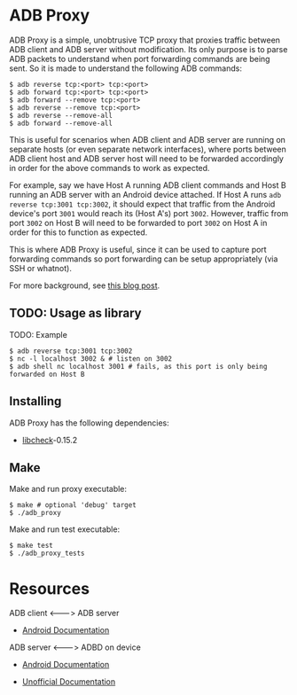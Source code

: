 
# ADB Proxy
ADB Proxy is a simple, unobtrusive TCP proxy that proxies traffic between ADB client and ADB server without modification. Its only purpose is to parse ADB packets to understand when port forwarding commands are being sent. So it is made to understand the following ADB commands:
```
$ adb reverse tcp:<port> tcp:<port>
$ adb forward tcp:<port> tcp:<port>
$ adb forward --remove tcp:<port>
$ adb reverse --remove tcp:<port>
$ adb reverse --remove-all
$ adb forward --remove-all
```
This is useful for scenarios when ADB client and ADB server are running on separate hosts (or even separate network interfaces), where ports between ADB client host and ADB server host will need to be forwarded accordingly in order for the above commands to work as expected.

For example, say we have Host A running ADB client commands and Host B running an ADB server with an Android device attached. If Host A runs `adb reverse tcp:3001 tcp:3002`, it should expect that traffic from the Android device's port `3001` would reach its (Host A's) port `3002`. However, traffic from port `3002` on Host B will need to be forwarded to port `3002` on Host A in order for this to function as expected.

This is where ADB Proxy is useful, since it can be used to capture port forwarding commands so port forwarding can be setup appropriately (via SSH or whatnot).

For more background, see [this blog post](https://medium.com/@justinchips/proxying-adb-client-connections-2ab495f774eb).

## TODO: Usage as library
TODO: Example 
```
$ adb reverse tcp:3001 tcp:3002
$ nc -l localhost 3002 & # listen on 3002
$ adb shell nc localhost 3001 # fails, as this port is only being forwarded on Host B
```  
## Installing
ADB Proxy has the following dependencies:
*  [libcheck](https://libcheck.github.io/check/web/install.html)-0.15.2

## Make
Make and run proxy executable:
```
$ make # optional 'debug' target
$ ./adb_proxy
```
Make and run test executable:
```
$ make test
$ ./adb_proxy_tests
```
# Resources

ADB client <---> ADB server

*  [Android Documentation](https://android.googlesource.com/platform/packages/modules/adb/+/master/SERVICES.TXT)

ADB server <---> ADBD on device

*  [Android Documentation](https://android.googlesource.com/platform/system/core/+blame/master/adb/protocol.txt)

*  [Unofficial Documentation](https://github.com/cstyan/adbDocumentation)
